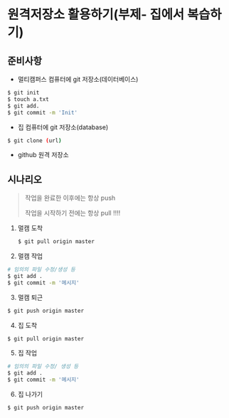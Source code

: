 # 원격저장소 활용하기(부제- 집에서 복습하기)

## 준비사항

* 멀티캠퍼스 컴퓨터에 git 저장소(데이터베이스)

```bash
$ git init
$ touch a.txt
$ git add.
$ git commit -m 'Init'
```



* 집 컴퓨터에 git 저장소(database)

```bash
$ git clone (url)
```

* github 원격 저장소

## 시나리오

> 작업을 완료한 이후에는 항상 push 
>
> 작업을 시작하기 전에는 항상 pull !!!!

1. 멀캠 도착

   ```bash
   $ git pull origin master
   ```

2.  멀캠 작업

```bash
# 임의의 파일 수정/생성 등
$ git add .
$ git commit -m '메시지'
```

3. 멀캠 퇴근

```bash
$ git push origin master
```



4. 집 도착

```bash
$ git pull origin master
```



5.  집 작업

```bash
# 임의의 파일 수정/ 생성 등
$ git add .
$ git commit -m '메시지'
```

6. 집 나가기

```bash
$ git push origin master
```

